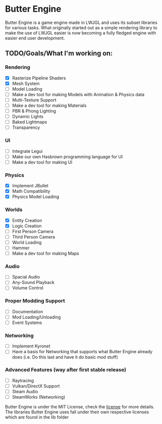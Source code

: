 # Butter Engine

Butter Engine is a game engine made in LWJGL and uses its subset libraries for various tasks. What originally started out as a simple rendering library to make the use of LWJGL easier is now becoming a fully fledged engine with easier end user development.

## TODO/Goals/What I'm working on:
  
### Rendering
   - [X] Rasterize Pipeline Shaders
   - [X] Mesh System
   - [ ] Model Loading
   - [ ] Make a dev tool for making Models with Animation & Physics data
   - [ ] Multi-Texture Support
   - [ ] Make a dev tool for making Materials
   - [ ] PBR & Phong Lighting
   - [ ] Dynamic Lights
   - [ ] Baked Lightmaps
   - [ ] Transparency

### UI
   - [ ] Integrate Legui
   - [ ] Make our own Hasbrown programming language for UI
   - [ ] Make a dev tool for making UI

### Physics
   - [X] Implement JBullet
   - [X] Math Compatibility
   - [X] Physics Model Loading

### Worlds
   - [X] Entity Creation
   - [X] Logic Creation
   - [ ] First Person Camera
   - [ ] Third Person Camera
   - [ ] World Loading
   - [ ] Hammer 
   - [ ] Make a dev tool for making Maps
  
### Audio
   - [ ] Spacial Audio
   - [ ] Any-Sound Playback
   - [ ] Volume Control
 
### Proper Modding Support
   - [ ] Documentation
   - [ ] Mod Loading/Unloading
   - [ ] Event Systems
  
### Networking
   - [ ] Implement Kyronet
   - [ ] Have a basis for Networking that supports what Butter Engine already does (i.e. Do this last and have it do basic mod stuff)

### Advanced Features (way after first stable release)
   - [ ] Raytracing
   - [ ] Vulkan/DirectX Support
   - [ ] Steam Audio
   - [ ] SteamWorks (Networking)

Butter Engine is under the MIT License, check the [license](https://github.com/higgy999/ButterEngine/blob/main/LICENSE.md) for more details.
The libraries Butter Engine uses fall under their own respective licenses which are found in the lib folder
